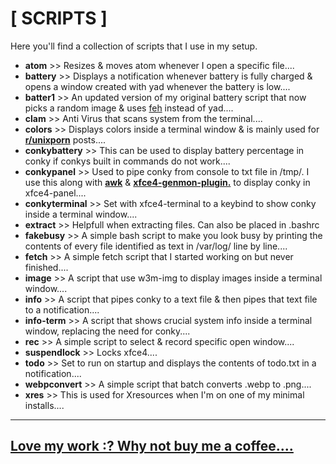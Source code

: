 # [ SCRIPTS ]

Here you'll find a collection of scripts that I use in my setup.

+ **atom** >> Resizes & moves atom whenever I open a specific file....
+ **battery** >> Displays a notification whenever battery is fully charged & opens a window created with yad whenever the battery is low....
+ **batter1** >> An updated version of my original battery script that now picks a random image & uses [feh](https://wiki.archlinux.org/index.php/feh) instead of yad....
+ **clam** >> Anti Virus that scans system from the terminal....
+ **colors** >> Displays colors inside a terminal window & is mainly used for [**r/unixporn**](https://www.reddit.com/r/unixporn/) posts....
+ **conkybattery** >> This can be used to display battery percentage in conky if conkys built in commands do not work....
+ **conkypanel** >> Used to pipe conky from console to txt file in /tmp/. I use this along with [**awk**](https://linux.die.net/man/1/awk) & [**xfce4-genmon-plugin.**](https://goodies.xfce.org/projects/panel-plugins/xfce4-genmon-plugin) to display conky in xfce4-panel....
+ **conkyterminal** >> Set with xfce4-terminal to a keybind to show conky inside a terminal window....
+ **extract** >> Helpfull when extracting files. Can also be placed in .bashrc
+ **fakebusy** >> A simple bash script to make you look busy by printing the contents of every file identified as text in /var/log/ line by line....
+ **fetch** >> A simple fetch script that I started working on but never finished....
+ **image** >> A script that use w3m-img to display images inside a terminal window....
+ **info** >> A script that pipes conky to a text file & then pipes that text file to a notification....
+ **info-term** >> A script that shows crucial system info inside a terminal window, replacing the need for conky....
+ **rec** >> A simple script to select & record specific open window....
+ **suspendlock** >> Locks xfce4....
+ **todo** >> Set to run on startup and displays the contents of todo.txt in a notification....
+ **webpconvert** >> A simple script that batch converts .webp to .png....
+ **xres** >> This is used for Xresources when I'm on one of my minimal installs....

----

## [Love my work :? Why not buy me a coffee....](https://paypal.me/furycd001?locale.x=en_GB)
